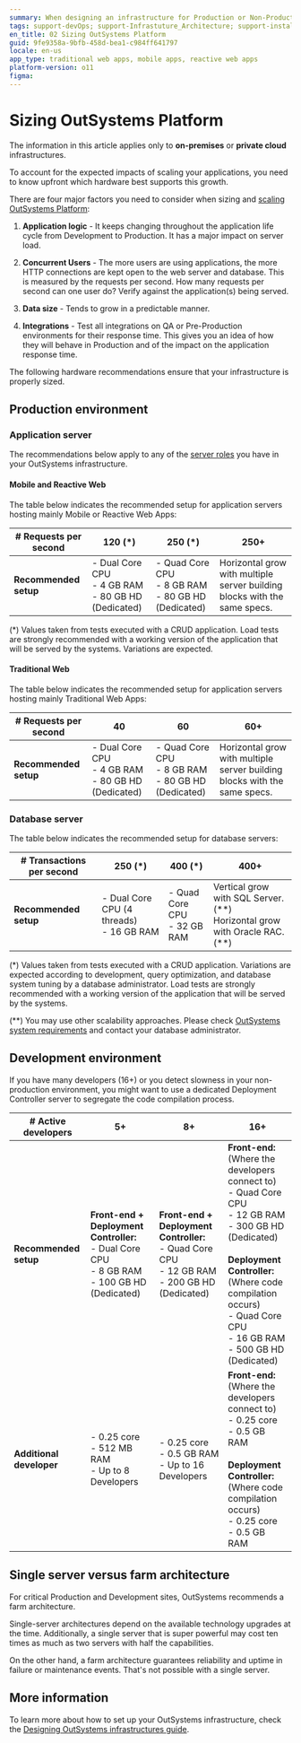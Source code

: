 ```yaml
---
summary: When designing an infrastructure for Production or Non-Production environments, you need to carefully consider hardware requirements.
tags: support-devOps; support-Infrastuture_Architecture; support-installation; support-Installation_Configuration; support-maintenance
en_title: 02 Sizing OutSystems Platform
guid: 9fe9358a-9bfb-458d-bea1-c984ff641797
locale: en-us
app_type: traditional web apps, mobile apps, reactive web apps
platform-version: o11
figma:
---
```


# Sizing OutSystems Platform

<div class="info" markdown="1">

The information in this article applies only to **on-premises** or **private cloud** infrastructures.

</div>

To account for the expected impacts of scaling your applications, you need to know upfront which hardware best supports this growth.

There are four major factors you need to consider when sizing and [scaling OutSystems Platform](https://success.outsystems.com/Support/Enterprise_Customers/Maintenance_and_Operations/Designing_OutSystems_Infrastructures/03_Scaling_and_high_availability_for_OutSystems_Platform_servers):

1. **Application logic** - It keeps changing throughout the application life cycle from Development to Production. It has a major impact on server load.

1. **Concurrent Users** - The more users are using applications, the more HTTP connections are kept open to the web server and database. This is measured by the requests per second. How many requests per second can one user do? Verify against the application(s) being served.

1. **Data size** - Tends to grow in a predictable manner.

1. **Integrations** - Test all integrations on QA or Pre-Production environments for their response time. This gives you an idea of how they will behave in Production and of the impact on the application response time.

The following hardware recommendations ensure that your infrastructure is properly sized.

## Production environment

### Application server

The recommendations below apply to any of the [server roles](https://success.outsystems.com/Support/Enterprise_Customers/Maintenance_and_Operations/Designing_OutSystems_Infrastructures/01_OutSystems_Platform_server_roles) you have in your OutSystems infrastructure.

#### Mobile and Reactive Web

The table below indicates the recommended setup for application servers hosting mainly Mobile or Reactive Web Apps:

| **# Requests per second** | **120 (\*)** | **250 (\*)** | **250+** |
|---------------------------|--------|--------|---------|
| **Recommended setup**     | - Dual Core CPU<br/> - 4 GB RAM<br/> - 80 GB HD (Dedicated) | - Quad Core CPU<br/> - 8 GB RAM<br/> - 80 GB HD (Dedicated)| Horizontal grow with multiple server building blocks with the same specs.|

(\*) Values taken from tests executed with a CRUD application. Load tests are strongly recommended with a working version of the application that will be served by the systems. Variations are expected.

#### Traditional Web

The table below indicates the recommended setup for application servers hosting mainly Traditional Web Apps:

| **# Requests per second** | **40** | **60** | **60+** |
|---------------------------|--------|--------|---------|
| **Recommended setup**     | - Dual Core CPU<br/> - 4 GB RAM<br/> - 80 GB HD (Dedicated) | - Quad Core CPU<br/> - 8 GB RAM<br/> - 80 GB HD (Dedicated)| Horizontal grow with multiple server building blocks with the same specs.|

### Database server

The table below indicates the recommended setup for database servers:

| **# Transactions per second** | **250 (\*)** | **400 (\*)** | **400+** |
|-------------------------------|-------------|-------------|----------|
| **Recommended setup**         | - Dual Core CPU (4 threads)<br/> - 16 GB RAM| - Quad Core CPU<br/> - 32 GB RAM| Vertical grow with SQL Server. (\*\*)<br/> Horizontal grow with Oracle RAC. (\*\*)|

(\*) Values taken from tests executed with a CRUD application. Variations are expected according to development, query optimization, and database system tuning by a database administrator. Load tests are strongly recommended with a working version of the application that will be served by the systems.

(**) You may use other scalability approaches. Please check [OutSystems system requirements](https://success.outsystems.com/Documentation/11/Setting_Up_OutSystems/OutSystems_system_requirements) and contact your database administrator.

## Development environment

If you have many developers (16+) or you detect slowness in your non-production environment, you might want to use a dedicated Deployment Controller server to segregate the code compilation process.

| **# Active developers** | **5+** | **8+** | **16+** |
|-------------------------|--------|--------|---------|
| **Recommended setup** | **Front-end + Deployment Controller:**<br/> - Dual Core CPU<br/> - 8 GB RAM<br/> - 100 GB HD (Dedicated)| **Front-end + Deployment Controller:**<br/> - Quad Core CPU<br/> - 12 GB RAM<br/> - 200 GB HD (Dedicated)| **Front-end:**<br/> (Where the developers connect to)<br/> - Quad Core CPU<br/> - 12 GB RAM<br/> - 300 GB HD (Dedicated)<br/><br/> **Deployment Controller:**<br/> (Where code compilation occurs)<br/> - Quad Core CPU<br/> - 16 GB RAM<br/> - 500 GB HD (Dedicated)|
| **Additional developer** | - 0.25 core<br/> - 512 MB RAM<br/> - Up to 8 Developers| - 0.25 core<br/> - 0.5 GB RAM<br/> - Up to 16 Developers| **Front-end:**<br/> (Where the developers connect to)<br/> - 0.25 core<br/> - 0.5 GB RAM<br/><br/> **Deployment Controller:**<br/> (Where code compilation occurs)<br/> - 0.25 core<br/> - 0.5 GB RAM |

## Single server versus farm architecture

For critical Production and Development sites, OutSystems recommends a farm architecture.

Single-server architectures depend on the available technology upgrades at the time. Additionally, a single server that is super powerful may cost ten times as much as two servers with half the capabilities.

On the other hand, a farm architecture guarantees reliability and uptime in failure or maintenance events. That's not possible with a single server.

## More information

To learn more about how to set up your OutSystems infrastructure, check the [Designing OutSystems infrastructures guide](https://success.outsystems.com/Support/Enterprise_Customers/Maintenance_and_Operations/Designing_OutSystems_Infrastructures).

